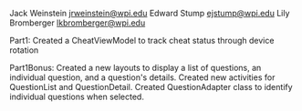 Jack Weinstein jrweinstein@wpi.edu
Edward Stump ejstump@wpi.edu
Lily Bromberger lkbromberger@wpi.edu

Part1:
Created a CheatViewModel to track cheat status through device rotation

Part1Bonus:
Created a new layouts to display a list of questions, an individual question, and a question's details.
Created new activities for QuestionList and QuestionDetail.
Created QuestionAdapter class to identify individual questions when selected.
